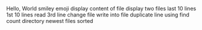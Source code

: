 Hello, World
smiley emoji
display content of file
display two files
last 10 lines
1st 10 lines
read 3rd line
change file
write into file
duplicate line
using find
count directory
newest files
sorted
